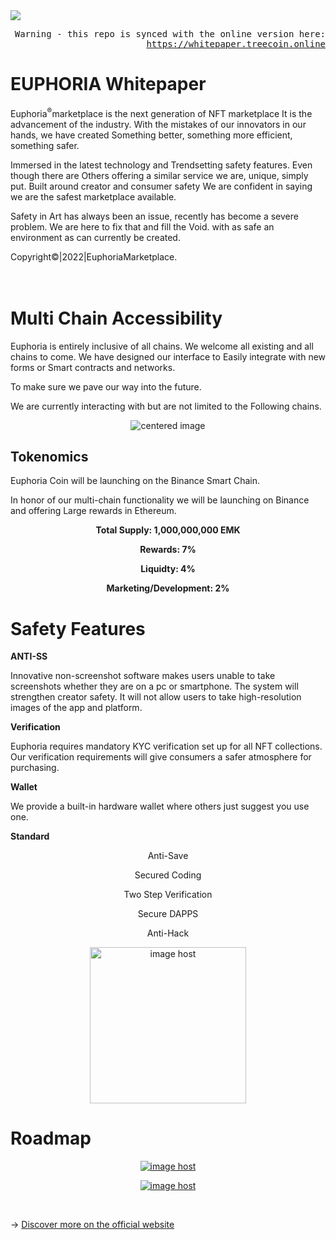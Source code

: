 <img src="https://pbs.twimg.com/profile_banners/1504663446004002819/1647580766/1500x500" class=img-responsive>

<p align="right">
<tt>Warning - this repo is synced with the online version here: <a href="https://whitepaper.treecoin.online">https://whitepaper.treecoin.online</a></tt>
</p>

# EUPHORIA Whitepaper
Euphoria<sup>®</sup>marketplace is the next generation of NFT marketplace
It is the advancement of the industry. With the
mistakes of our innovators in our hands, we have created
Something better, something more efficient, something safer.

Immersed in the latest technology and
Trendsetting safety features. Even though there are
Others offering a similar service we are, unique, simply put.
Built around creator and consumer safety
We are confident in saying we are the safest marketplace available.

Safety in Art has always been an issue, recently has become a severe problem.
We are here to fix that and fill the Void.
with as safe an environment as can currently be created.

Copyright©|2022|EuphoriaMarketplace.</br> 
<br></BR>

# Multi Chain Accessibility</a>
</p> 

Euphoria is entirely inclusive of all chains.
We welcome all existing and all chains to come.
We have designed our interface to
Easily integrate with new forms or
Smart contracts and networks.

To make sure we pave our way into the future.

We are currently interacting with but are not
limited to the Following chains.

<div>
  <p align="center">
    <img class="marginauto" src="https://thumbs2.imgbox.com/cd/6f/h7R9rthd_t.jpg" alt="centered image" />
  </p>
</div>

## Tokenomics
Euphoria Coin will be launching on the
Binance Smart Chain.

In honor of our multi-chain functionality
we will be launching on Binance and
offering Large rewards in Ethereum.

<p align="center"><strong>Total Supply: 1,000,000,000 EMK</strong></p>
<p align="center"><strong>Rewards: 7%</strong></p>
<p align="center"><strong>Liquidty: 4%</strong></p>
<p align="center"><strong>Marketing/Development: 2%</strong></p>

# Safety Features

<strong>ANTI-SS</strong>
<p align="left">Innovative non-screenshot software makes users unable to take screenshots whether they are on a pc or smartphone. The system will strengthen creator safety. It will not allow users to take high-resolution images of the app and platform.</p>

<strong>Verification</strong>
<p align="left">Euphoria requires mandatory KYC  verification set up for all NFT collections. Our verification requirements will give consumers a safer atmosphere for purchasing.</p>

<strong>Wallet</strong>
<p align="left">We provide a built-in hardware wallet where others just suggest you use one.</p>

<strong>Standard</strong>
<p align="center">Anti-Save</p>
<p align="center">Secured Coding</p>
<p align="center">Two Step Verification</p>
<p align="center">Secure DAPPS</p>
<p align="center">Anti-Hack</p>

<p align="center">
<a href="https://imgbox.com/h8RioRPJ" target="_blank"><img src="https://thumbs2.imgbox.com/a6/82/IMoeDlN7_t.jpg" width="250" 
     height="250" alt="image host"/></a>
</p>

# Roadmap
<p align="center">
<a href="https://imgbox.com/h8RioRPJ" target="_blank"><img src="https://thumbs2.imgbox.com/70/96/h8RioRPJ_t.jpg" alt="image host"/></a>
</p>
<p align="center">
<a href="https://imgbox.com/sojnXqOH" target="_blank"><img src="https://thumbs2.imgbox.com/eb/74/sojnXqOH_t.jpg" alt="image host"/></a> 
</p>
<br>

→ [Discover more on the official website](https://whitepaper.treecoin.online)
